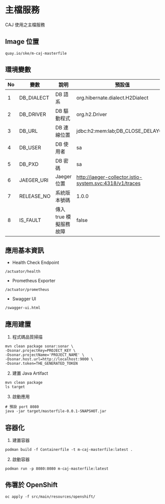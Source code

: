 # 主檔服務
CAJ 使用之主檔服務

## Image 位置
```
quay.io/ske/m-caj-masterfile
```

## 環境變數

| No | 變數 | 說明 | 預設值 |
| -------- | -------- | -------- | -------- |
| 1     | DB_DIALECT     | DB 語系     |org.hibernate.dialect.H2Dialect|
| 2     | DB_DRIVER     | DB 驅動程式     |org.h2.Driver|
| 3     | DB_URL     | DB 連線位置     |jdbc:h2:mem:lab;DB_CLOSE_DELAY=-1|
| 4     | DB_USER     | DB 使用者     |sa|
| 5     | DB_PXD     | DB 密碼     |sa|
| 6     | JAEGER_URI     | Jaeger 位置     |http://jaeger-collector.istio-system.svc:4318/v1/traces|
| 7     | RELEASE_NO     | 系統版本號碼 |1.0.0|
| 8     | IS_FAULT     | 傳入 true 模擬服務故障     |false|

## 應用基本資訊
* Health Check Endpoint
```
/actuator/health
```
* Prometheus Exporter
```
/actuator/prometheus
```

* Swagger UI
```
/swagger-ui.html
```

## 應用建置
1. 程式碼品質掃描
```bash=
mvn clean package sonar:sonar \
-Dsonar.projectKey=PROJECT_KEY \
-Dsonar.projectName='PROJECT_NAME' \ 
-Dsonar.host.url=http://localhost:9000 \ 
-Dsonar.token=THE_GENERATED_TOKEN
```

2. 建置 Java Artifact
```bash=
mvn clean package
ls target
```

3. 啟動應用
```bash=
# 預設 port 8080
java -jar target/masterfile-0.0.1-SNAPSHOT.jar
```


## 容器化
1. 建置容器
```bash=
podman build -f Containerfile -t m-caj-masterfile:latest .
```


2. 啟動容器
```bash=
podman run -p 8080:8080 m-caj-masterfile:latest
```

## 佈署於 OpenShift
```bash=
oc apply -f src/main/resources/openshift/
```